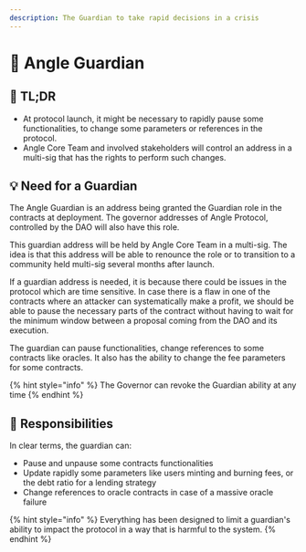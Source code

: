 ```yaml
---
description: The Guardian to take rapid decisions in a crisis
---
```


# 💂 Angle Guardian

## 🔎 TL;DR

* At protocol launch, it might be necessary to rapidly pause some functionalities, to change some parameters or references in the protocol.
* Angle Core Team and involved stakeholders will control an address in a multi-sig that has the rights to perform such changes.

## 💡 Need for a Guardian

The Angle Guardian is an address being granted the Guardian role in the contracts at deployment. The governor addresses of Angle Protocol, controlled by the DAO will also have this role.

This guardian address will be held by Angle Core Team in a multi-sig. The idea is that this address will be able to renounce the role or to transition to a community held multi-sig several months after launch.

If a guardian address is needed, it is because there could be issues in the protocol which are time sensitive. In case there is a flaw in one of the contracts where an attacker can systematically make a profit, we should be able to pause the necessary parts of the contract without having to wait for the minimum window between a proposal coming from the DAO and its execution.

The guardian can pause functionalities, change references to some contracts like oracles. It also has the ability to change the fee parameters for some contracts.

{% hint style="info" %}
The Governor can revoke the Guardian ability at any time
{% endhint %}

## 🔘 Responsibilities

In clear terms, the guardian can:

* Pause and unpause some contracts functionalities
* Update rapidly some parameters like users minting and burning fees, or the debt ratio for a lending strategy
* Change references to oracle contracts in case of a massive oracle failure

{% hint style="info" %}
Everything has been designed to limit a guardian's ability to impact the protocol in a way that is harmful to the system.
{% endhint %}

